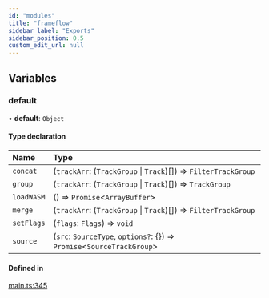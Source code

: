 ```yaml
---
id: "modules"
title: "frameflow"
sidebar_label: "Exports"
sidebar_position: 0.5
custom_edit_url: null
---
```


## Variables

### default

• **default**: `Object`

#### Type declaration

| Name | Type |
| :------ | :------ |
| `concat` | (`trackArr`: (`TrackGroup` \| `Track`)[]) => `FilterTrackGroup` |
| `group` | (`trackArr`: (`TrackGroup` \| `Track`)[]) => `TrackGroup` |
| `loadWASM` | () => `Promise`<`ArrayBuffer`\> |
| `merge` | (`trackArr`: (`TrackGroup` \| `Track`)[]) => `FilterTrackGroup` |
| `setFlags` | (`flags`: `Flags`) => `void` |
| `source` | (`src`: `SourceType`, `options?`: {}) => `Promise`<`SourceTrackGroup`\> |

#### Defined in

[main.ts:345](https://github.com/carsonDB/frameflow/blob/db5d22e/src/ts/main.ts#L345)
